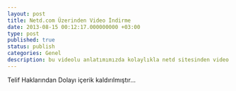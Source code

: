 ```yaml
---
layout: post
title: Netd.com Üzerinden Video İndirme
date: 2013-08-15 00:12:17.000000000 +03:00
type: post
published: true
status: publish
categories: Genel
description: bu videolu anlatımımızda kolaylıkla netd sitesinden video indirebilirsiniz
---
```

Telif Haklarından Dolayı içerik kaldırılmıştır…

